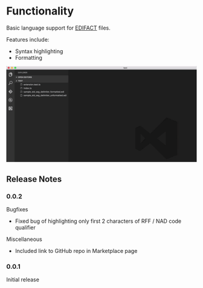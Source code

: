 # Functionality

Basic language support for [EDIFACT](https://en.wikipedia.org/wiki/EDIFACT) files.

Features include: 

 * Syntax highlighting
 * Formatting

![Formatting Feature](./img/feature_formatting.gif)

## Release Notes

### 0.0.2

Bugfixes

 * Fixed bug of highlighting only first 2 characters of RFF / NAD code qualifier

Miscellaneous

 * Included link to GitHub repo in Marketplace page

### 0.0.1

Initial release